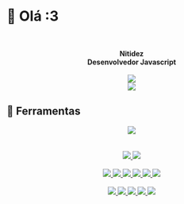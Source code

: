 # 👋 Olá :3

<br>
<p align="center">
  <b>Nitidez</b><br>
  <b>Desenvolvedor Javascript</b>
  <br><br>
  <a href="#">
  <img src="https://github-readme-stats.vercel.app/api?username=Nitidez&show_icons=true&theme=tokyonight&count_private=true&locale=pt-BR">
  <br>
  <img src="https://github-readme-stats.vercel.app/api/top-langs/?username=Nitidez&theme=tokyonight&locale=pt-BR">
  </a>
</p>

## 🔧 Ferramentas
<p align="center">
  <a href="#">
    <img src="https://img.shields.io/badge/OS-Windows-yellowgreen?logo=Windows&logoColor=0078D6">
    <br><br><br>
    <img src="https://img.shields.io/badge/IDEA-IntelliJ-ff69b4?logo=IntelliJ IDEA&logoColor=000000">
    <img src="https://img.shields.io/badge/IDE-Eclipse-blueviolet?logo=Eclipse IDE&logoColor=2C2255">
    <br><br>
    <img src="https://img.shields.io/badge/Dev-JavaScript-informational?logo=JavaScript&logoColor=F7DF1E">
    <img src="https://img.shields.io/badge/Dev-TypeScript-informational?logo=TypeScript&logoColor=3178C6">
    <img src="https://img.shields.io/badge/Dev-Lua-informational?logo=Lua&logoColor=2C2D72">
    <img src="https://img.shields.io/badge/Dev-PHP-informational?logo=PHP&logoColor=777BB4">
    <img src="https://img.shields.io/badge/Dev-Java-informational?logo=Java&logoColor=007396">
    <img src="https://img.shields.io/badge/Dev-Node.js-informational?logo=Node.js&logoColor=339933">
    <br><br>
    <img src="https://img.shields.io/badge/Node-Nodemon-brightgreen?logo=Nodemon&logoColor=76D04B">
    <img src="https://img.shields.io/badge/Node-Next.js-brightgreen?logo=Next.js&logoColor=F7DF1E">
    <img src="https://img.shields.io/badge/Node-React-brightgreen?logo=React&logoColor=61DAFB">
    <img src="https://img.shields.io/badge/Node-Express-brightgreen?logo=Express&logoColor=000000">
    <img src="https://img.shields.io/badge/Node-Discord.js-brightgreen?logo=Discord&logoColor=F7DF1E">
  </a>
</p>
